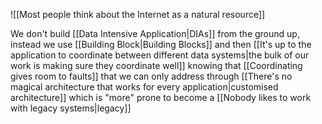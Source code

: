 ![[Most people think about the Internet as a natural resource]]

We don't build [[Data Intensive Application|DIAs]] from the ground up, instead we use [[Building Block|Building Blocks]] and then [[It's up to the application to coordinate between different data systems|the bulk of our work is making sure they coordinate well]] knowing that [[Coordinating gives room to faults]] that we can only address through [[There's no magical architecture that works for every application|customised architecture]] which is "more" prone to become a [[Nobody likes to work with legacy systems|legacy]]
